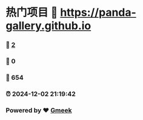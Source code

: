 # 热门项目 :link: https://panda-gallery.github.io 
### :page_facing_up: [2](https://panda-gallery.github.io/tag.html) 
### :speech_balloon: 0 
### :hibiscus: 654 
### :alarm_clock: 2024-12-02 21:19:42 
### Powered by :heart: [Gmeek](https://github.com/Meekdai/Gmeek)
